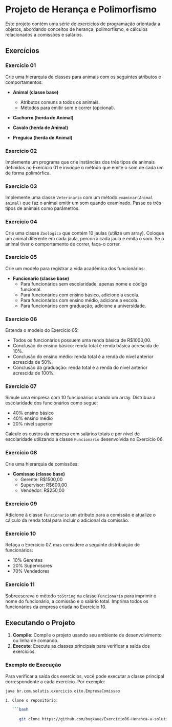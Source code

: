 # Projeto de Herança e Polimorfismo

Este projeto contém uma série de exercícios de programação orientada a objetos, abordando conceitos de herança, polimorfismo, e cálculos relacionados a comissões e salários.

## Exercícios

### Exercício 01

Crie uma hierarquia de classes para animais com os seguintes atributos e comportamentos:

- **Animal (classe base)**
  - Atributos comuns a todos os animais.
  - Métodos para emitir som e correr (opcional).

- **Cachorro (herda de Animal)**

- **Cavalo (herda de Animal)**

- **Preguica (herda de Animal)**

### Exercício 02

Implemente um programa que crie instâncias dos três tipos de animais definidos no Exercício 01 e invoque o método que emite o som de cada um de forma polimórfica.

### Exercício 03

Implemente uma classe `Veterinario` com um método `examinar(Animal animal)` que faz o animal emitir um som quando examinado. Passe os três tipos de animais como parâmetros.

### Exercício 04

Crie uma classe `Zoologico` que contém 10 jaulas (utilize um array). Coloque um animal diferente em cada jaula, percorra cada jaula e emita o som. Se o animal tiver o comportamento de correr, faça-o correr.

### Exercício 05

Crie um modelo para registrar a vida acadêmica dos funcionários:

- **Funcionario (classe base)**
  - Para funcionários sem escolaridade, apenas nome e código funcional.
  - Para funcionários com ensino básico, adicione a escola.
  - Para funcionários com ensino médio, adicione a escola.
  - Para funcionários com graduação, adicione a universidade.

### Exercício 06

Estenda o modelo do Exercício 05:

- Todos os funcionários possuem uma renda básica de R$1000,00.
- Conclusão do ensino básico: renda total é renda básica acrescida de 10%.
- Conclusão do ensino médio: renda total é a renda do nível anterior acrescida de 50%.
- Conclusão da graduação: renda total é a renda do nível anterior acrescida de 100%.

### Exercício 07

Simule uma empresa com 10 funcionários usando um array. Distribua a escolaridade dos funcionários como segue:

- 40% ensino básico
- 40% ensino médio
- 20% nível superior

Calcule os custos da empresa com salários totais e por nível de escolaridade utilizando a classe `Funcionario` desenvolvida no Exercício 06.

### Exercício 08

Crie uma hierarquia de comissões:

- **Comissao (classe base)**
  - Gerente: R$1500,00
  - Supervisor: R$600,00
  - Vendedor: R$250,00

### Exercício 09

Adicione à classe `Funcionario` um atributo para a comissão e atualize o cálculo da renda total para incluir o adicional da comissão.

### Exercício 10

Refaça o Exercício 07, mas considere a seguinte distribuição de funcionários:

- 10% Gerentes
- 20% Supervisores
- 70% Vendedores

### Exercício 11

Sobreescreva o método `toString` na classe `Funcionario` para imprimir o nome do funcionário, a comissão e o salário total. Imprima todos os funcionários da empresa criada no Exercício 10.

## Executando o Projeto

1. **Compile**: Compile o projeto usando seu ambiente de desenvolvimento ou linha de comando.
2. **Execute**: Execute as classes principais para verificar a saída dos exercícios.

### Exemplo de Execução

Para verificar a saída dos exercícios, você pode executar a classe principal correspondente a cada exercício. Por exemplo:

```sh
java br.com.solutis.exercicio.oito.EmpresaComissao

1. Clone o repositório:

   ```bash
   
      git clone https://github.com/bugkaue/Exercicio06-Heranca-a-solutis-dev-trail.git
